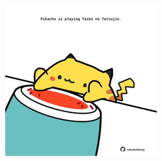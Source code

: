 <!-- built at 31/07/2021, 13:09:53 UTC -->
<p align="center">
  <img width="500" height="500" src="./ReadmeImage.svg">
</p>
